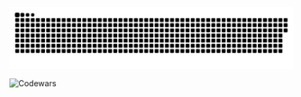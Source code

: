 <p align="center">
 <img width="600" src="assets/github-snake.svg" alt="snake"/>
</p>
<!-- ![](https://github-profile-summary-cards.vercel.app/api/cards/profile-details?username=daniilshat&theme=solarized_dark) -->




![Codewars](https://github.r2v.ch/codewars?user=RomanS1994&top_languages=true)
